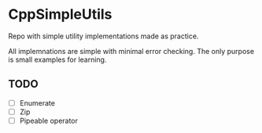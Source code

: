 # CppSimpleUtils
Repo with simple utility implementations made as practice. 

All implemnations are simple with minimal error checking. The only purpose is small examples for learning.

## TODO

- [ ] Enumerate
- [ ] Zip
- [ ] Pipeable operator
